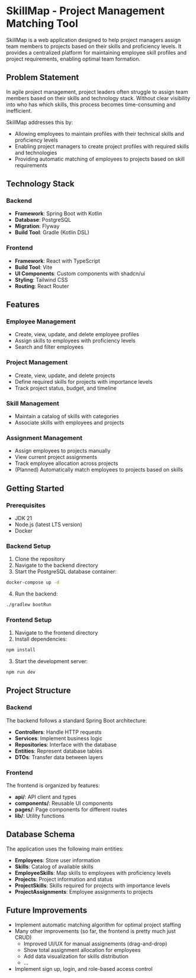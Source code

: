 # SkillMap - Project Management Matching Tool

SkillMap is a web application designed to help project managers assign team members to projects based on their skills and proficiency levels. It provides a centralized platform for maintaining employee skill profiles and project requirements, enabling optimal team formation.

## Problem Statement

In agile project management, project leaders often struggle to assign team members based on their skills and technology stack. Without clear visibility into who has which skills, this process becomes time-consuming and inefficient.

SkillMap addresses this by:
- Allowing employees to maintain profiles with their technical skills and proficiency levels
- Enabling project managers to create project profiles with required skills and technologies
- Providing automatic matching of employees to projects based on skill requirements

## Technology Stack

### Backend
- **Framework**: Spring Boot with Kotlin
- **Database**: PostgreSQL
- **Migration**: Flyway
- **Build Tool**: Gradle (Kotlin DSL)

### Frontend
- **Framework**: React with TypeScript
- **Build Tool**: Vite
- **UI Components**: Custom components with shadcn/ui
- **Styling**: Tailwind CSS
- **Routing**: React Router

## Features

### Employee Management
- Create, view, update, and delete employee profiles
- Assign skills to employees with proficiency levels
- Search and filter employees

### Project Management
- Create, view, update, and delete projects
- Define required skills for projects with importance levels
- Track project status, budget, and timeline

### Skill Management
- Maintain a catalog of skills with categories
- Associate skills with employees and projects

### Assignment Management
- Assign employees to projects manually
- View current project assignments
- Track employee allocation across projects
- (Planned) Automatically match employees to projects based on skills

## Getting Started

### Prerequisites
- JDK 21
- Node.js (latest LTS version)
- Docker

### Backend Setup
1. Clone the repository
2. Navigate to the backend directory
3. Start the PostgreSQL database container:
```bash
docker-compose up -d
```
4. Run the backend:
```bash
./gradlew bootRun
```

### Frontend Setup
1. Navigate to the frontend directory
2. Install dependencies:
```bash
npm install
```
3. Start the development server:
```bash
npm run dev
```

## Project Structure

### Backend
The backend follows a standard Spring Boot architecture:
- **Controllers**: Handle HTTP requests
- **Services**: Implement business logic
- **Repositories**: Interface with the database
- **Entities**: Represent database tables
- **DTOs**: Transfer data between layers

### Frontend
The frontend is organized by features:
- **api/**: API client and types
- **components/**: Reusable UI components
- **pages/**: Page components for different routes
- **lib/**: Utility functions

## Database Schema
The application uses the following main entities:
- **Employees**: Store user information
- **Skills**: Catalog of available skills
- **EmployeeSkills**: Map skills to employees with proficiency levels
- **Projects**: Project information and status
- **ProjectSkills**: Skills required for projects with importance levels
- **ProjectAssignments**: Employee assignments to projects

## Future Improvements
- Implement automatic matching algorithm for optimal project staffing
- Many other improvements (so far, the frontend is pretty much just CRUD)
  - Improved UI/UX for manual assignements (drag-and-drop)
  - Show total assignment allocation for employees
  - Add data visualization for skills distribution
  - ...
- Implement sign up, login, and role-based access control
